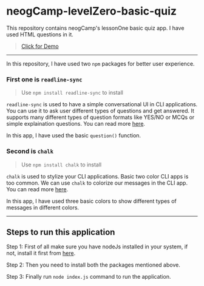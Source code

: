 # neogCamp-levelZero-basic-quiz
 This repository contains neogCamp's lessonOne basic quiz app. I have used HTML questions in it.

> [Click for Demo](https://replit.com/@keshavkumardev/lessonOneex15#index.js?embed=1&output=1)

---

In this repository, I have used two `npm` packages for better user experience.

### First one is `readline-sync`

> Use `npm install readline-sync` to install

`readline-sync` is used to have a simple conversational UI in CLI applications. You can use it to ask user different types of questions and get answered. It supports many different types of question formats like YES/NO or MCQs or simple explaination questions. You can read more [here](https://www.npmjs.com/package/readline-sync).

In this app, I have used the basic `question()` function.

### Second is `chalk`

> Use `npm install chalk` to install

`chalk` is used to stylize your CLI applications. Basic two color CLI apps is too common. We can use `chalk` to colorize our messages in the CLI app. You can read more [here](https://www.npmjs.com/package/chalk).

In this app, I have used three basic colors to show different types of messages in different colors.

---

## Steps to run this application

Step 1: First of all make sure you have nodeJs installed in your system, if not, install it first from [here](https://nodejs.org/en/download/).

Step 2: Then you need to install both the packages mentioned above.

Step 3: Finally run `node index.js` command to run the application.